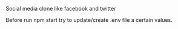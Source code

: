 Social media clone like facebook and twitter

Before run npm start try to update/create .env file a certain values.
